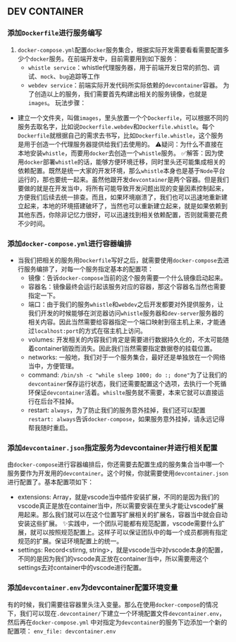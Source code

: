 ## DEV CONTAINER

### 添加`Dockerfile`进行服务编写

1. `docker-compose.yml`配置`docker`服务集合，根据实际开发需要看看需要配置多少个`docker`服务。在前端开发中，目前需要用到如下服务：
   - `whistle service`：whistle代理服务器，用于前端开发日常的抓包、调试、`mock`、`bug`追踪等工作
   - `webdev service`：前端实际开发代码所实际依赖的`devcontainer`容器。
   为了创造以上的服务，我们需要首先构建出相关的服务镜像，也就是`images`。
玩法步骤：

- 建立一个文件夹，叫做`images`，里头放置一个个`Dockerfile`，可以根据不同的服务去取名字，比如说`Dockerfile.webdev`和`Dockerfile.whistle`。每个`Dockerfile`就根据自己的需求去书写，比如`Dockerfile.whistle`，这个服务是用于创造一个代理服务器提供给我们去使用的。
  ⚠️疑问：为什么不直接在本地安装`whistle`，而要用`docker`去创造一个`whistle`服务。
  ✅解答：因为使用`docker`部署`whistle`的话，能够方便环境迁移，同时里头还可能集成相关的依赖配置。既然是统一大家的开发环境，那么`whistle`本身也是基于`Node`平台运行的，那也要统一起来。虽然他跟开发d`evcontainer`是两个容器。但是我们要做的就是在开发当中，将所有可能导致开发问题出现的变量因素控制起来，方便我们后续去统一排查。而且，如果环境崩溃了，我们也可以迅速地重新建立起来，本地的环境搭建破坏了，当然也可以重新建立起来，就是如果依赖到其他东西，你除非记忆力很好，可以迅速找到相关依赖配置，否则就需要花费不少时间。

### 添加`docker-compose.yml`进行容器编排

- 当我们把相关的服务用`Dockerfile`写好之后，就需要使用`docker-compose`去进行服务编排了，对每一个服务指定基本的配置项：
  - 镜像：告诉`docker-compose`当前的这个服务需要一个什么镜像启动起来。
  - 容器名：镜像最终会运行起该服务对应的容器，那这个容器名当然也需要指定一下。
  - 端口：由于我们的服务`whistle`和`webdev`之后开发都要对外提供服务，让我们开发的时候能够在浏览器访问`whistle`服务器和`dev-server`服务器的相关内容。因此当然需要给容器指定一个端口映射到宿主机上来，才能通过`localhost:port`的方式在宿主机上访问。
  - volumes: 开发相关的内容我们肯定是需要进行数据持久化的，不太可能随着container销毁而消失。因此我们当然需要指定数据卷的挂载位置。
  - networks: 一般地，我们对于一个服务集合，最好还是单独放在一个网络当中，方便管理。
  - command: `/bin/sh -c "while sleep 1000; do :; done"`为了让我们的`devcontainer`保存运行状态，我们还需要配置这个选项，去执行一个死循环保证`devcontainer`活着。`whislte`服务就不需要，本来它就可以直接运行在后台不挂掉。
  - restart: `always`，为了防止我们的服务意外挂掉，我们还可以配置`restart: always`告诉`docker-compose`，如果服务意外挂掉，请永远记得帮我随时重启。

### 添加`devcontainer.json`指定服务为devcontainer并进行相关配置

由`docker-compose`进行容器编排后，你还需要去配置生成的服务集合当中哪一个服务要作为开发用的`devcontainer`。这个时候，你就需要使用`devcontainer.json`进行配置了。基本配置项如下：

- extensions: Array<string>，就是vscode当中插件安装扩展，不同的是因为我们的vscode真正是放在container当中，所以需要安装在里头才能让vscode扩展用起来。那么我们就可以在这个位置写扩展相关的扩展名，容器当中就会自动安装这些扩展。
  ✨实践中，一个团队可能都有规范配置，vscode需要什么扩展，就可以按照规范配置上。这样子可以保证团队中的每一个成员都拥有指定规范的扩展。保证环境配置上的统一。
- settings: Record<stirng, string>，就是vscode当中对vscode本身的配置，不同的是因为我们的vscode真正放在container当中，所以需要用这个settings去对container中的vscode进行配置。

### 添加`devcontainer.env`为devcontainer配置环境变量

有的时候，我们需要往容器里头注入变量。那么在使用`docker-compose`的情况下，我们可以现在`.devcontainer/`下建立一个环境配置文件`devcontainer.env`，然后再在`docker-compose.yml` 中对指定为`devcontainer`的服务下边添加一个新的配置项：
`env_file: devcontainer.env`
